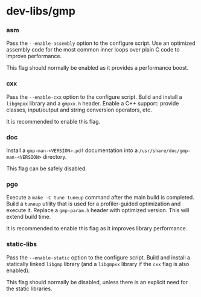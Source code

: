 # dev-libs/gmp

### asm
Pass the `--enable-assembly` option to the configure script. Use an optimized assembly code for the most common inner loops over plain C code to improve performance.

This flag should normally be enabled as it provides a performance boost.

### cxx
Pass the `--enable-cxx` option to the configure script. Build and install a `libgmpxx` library and a `gmpxx.h` header. Enable a C++ support: provide classes, input/output and string conversion operators, etc.

It is recommended to enable this flag.

### doc
Install a `gmp-man-<VERSION>.pdf` documentation into a `/usr/share/doc/gmp-man-<VERSION>` directory.

This flag can be safely disabled.

### pgo
Execute a `make -C tune tuneup` command after the main build is completed. Build a `tuneup` utility that is used for a profiler-guided optimization and execute it. Replace a `gmp-param.h` header with optimized version. This will extend build time.

It is recommended to enable this flag as it improves library performance.

### static-libs
Pass the `--enable-static` option to the configure script. Build and install a statically linked `libgmp` library (and a `libgmpxx` library if the `cxx` flag is also enabled).

This flag should normally be disabled, unless there is an explicit need for the static libraries.
